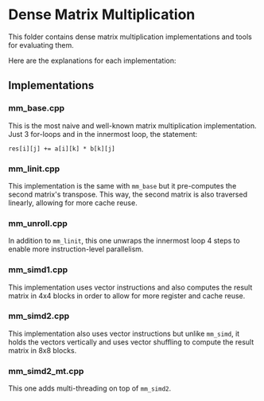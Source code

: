 # Dense Matrix Multiplication

This folder contains dense matrix multiplication implementations and tools for evaluating them.

Here are the explanations for each implementation:

## Implementations

### mm_base.cpp
This is the most naive and well-known matrix multiplication implementation. 
Just 3 for-loops and in the innermost loop, the statement:
```
res[i][j] += a[i][k] * b[k][j]
```

### mm_linit.cpp
This implementation is the same with `mm_base` but it pre-computes the second matrix's transpose. This way, the second matrix is also traversed linearly, allowing for more cache reuse.  

### mm_unroll.cpp
In addition to `mm_linit`, this one unwraps the innermost loop 4 steps to enable more instruction-level parallelism. 

### mm_simd1.cpp
This implementation uses vector instructions and also computes the result matrix in 4x4 blocks in order to allow for more register and cache reuse.

### mm_simd2.cpp
This implementation also uses vector instructions but unlike `mm_simd`, it holds the vectors vertically and uses vector shuffling to compute the result matrix in 8x8 blocks.

### mm_simd2_mt.cpp
This one adds multi-threading on top of `mm_simd2`.

